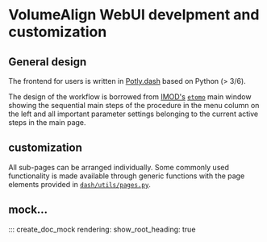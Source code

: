 # VolumeAlign WebUI develpment and customization


## General design

The frontend for users is written in [Potly.dash](https://dash.plotly.com/) based on Python (> 3/6).

The design of the workflow is borrowed from [IMOD's](https://bio3d.colorado.edu/imod/) [`etomo`](https://bio3d.colorado.edu/imod/doc/etomoTutorial.html) main window showing the sequential main steps of the procedure in the menu column on the left and all important parameter settings belonging to the current active steps in the main page.

## customization

All sub-pages can be arranged individually. Some commonly used functionality is made available through generic functions with the page elements provided in [`dash/utils/pages.py`](../dash/utils/pages.py).


## mock...

::: create_doc_mock
    rendering:
        show_root_heading: true
